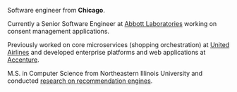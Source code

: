 Software engineer from **Chicago**.  

Currently a Senior Software Engineer at [Abbott Laboratories](https://abbott.com) working on consent management applications. 

Previously worked on core microservices (shopping orchestration) at [United Airlines](https://united.com) and developed enterprise platforms and web applications at [Accenture](https://accenture.com).  

M.S. in Computer Science from Northeastern Illinois University and conducted [research on recommendation engines](https://dl.acm.org/doi/10.1145/3603287.3656163).  

<!---
## My Ever-Growing 2025 Learning Plan  

- [x] Exploring some **"classical literature"** with [The C Programming Language](https://github.com/himynameisoleg/the-c-programming-language)  
- [x] **Sharpening the saw** with [Advent of Code](https://adventofcode.com)  
- [x]  **Diving deep** with [Rust in Action](https://www.rustinaction.com)  
- [x] **Getting Swifty** by building an [iOS app](https://github.com/himynameisoleg/AIQuest) using **SwiftUI, SwiftData**, with content powered by **Google Gemini**  
- [ ] Exploring [this incredible blog](https://os.phil-opp.com) to learn what it takes to build a kernel and bootable OS in Rust


- 👋 Hi, I’m Oleg a software engineer from Chicago.
- 👀 I’m interested in programming languages, low level porogramming, recommendation engines, GenAI, RAG LLMs and cloud architectures.
- 🌱 In 2024 I learned:
  - [x] how to build and deploy a RAG LLM on Azure
  - [x] how to write a [Compiler and Interpreter in Go](https://github.com/himynameisoleg/monkey-language)
  - [x] the basics of the [Rust Programming Language](https://github.com/himynameisoleg/the-rust-programming-language)
    
- 🌱 In 2025 I plan to:
  - [ ] dive into some "classical literature" with the [C Programming Language](https://github.com/himynameisoleg/the-c-programming-language)
  - [ ] sharpening the saw with [Rust in Action](https://www.rustinaction.com)
  - [ ] follow along this [amazing blog](https://os.phil-opp.com) and learn what it take to build a [kernel and bootable OS in Rust](https://github.com/himynameisoleg/null-pointer-os)
--->

<!---
- 👋 Hi, I’m @himynameisoleg
- 👀 I’m interested in ...
- 🌱 I’m currently learning ...
- 💞️ I’m looking to collaborate on ...
- 📫 How to reach me ...

himynameisoleg/himynameisoleg is a ✨ special ✨ repository because its `README.md` (this file) appears on your GitHub profile.
You can click the Preview link to take a look at your changes.
--->
